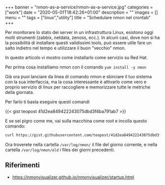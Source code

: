 +++
banner = "nmon-as-a-service/nmon-as-a-service.jpg"
categories = ["work"]
date = "2020-05-01T18:42:26+01:00"
description = ""
images = []
menu = ""
tags = ["linux","utility"]
title = "Schedulare nmon nel crontab"
+++

Per monitorare lo stato dei server in un infrastruttura Linux, esistono oggi molti strumenti (zabbix, netdata, zenoss, ecc.).
In alcuni casi, dove non si ha la possibilità di installare questi validissimi tools, può essere utile fare un salto indietro nel tempo e utilizzare il buon "vecchio" nmon.

In questo articolo vi mostro come installarlo come servizio su Red Hat.

<!--more-->

Per prima cosa installiamo nmon con il comando ``yum install -y nmon``

Già ora puoi lanciare da linea di comando nmon e sbirciare il tuo sistema con la sua interfaccia, ma la cosa interessante è attivarlo come vero e proprio servizio di linux per raccogliere e memorizzare tutte le metriche della giornata.

Per farlo ti basta eseguire questi comandi

{{< gist teopost 41d2ea849422243075dbd3f4ba791ab7 >}}

E se sei pigro come me, vai sulla macchina come root e incolla questo comando:

```bash
curl https://gist.githubusercontent.com/teopost/41d2ea849422243075dbd3f4ba791ab7/raw/installer-nmon-as-a-service.sh | bash
```

Ora troverete nella cartella ``/var/log/nmon/`` il file del giorno corrente, e nella cartella ``/var/log/nmon/old`` i files dei giorni precedenti.

## Riferimenti

* https://nmonvisualizer.github.io/nmonvisualizer/startup.html
